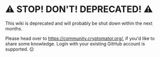 # ⚠️  STOP! DON'T! DEPRECATED! ⚠️ 

This wiki is deprecated and will probably be shut down within the next months.

Please head over to https://community.cryptomator.org/, if you'd like to share some knowledge. Login with your existing GitHub account is supported. 😉 